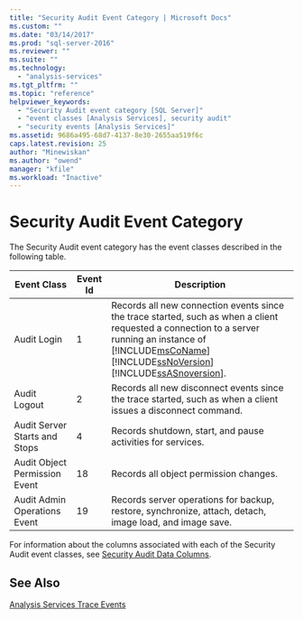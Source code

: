 ```yaml
---
title: "Security Audit Event Category | Microsoft Docs"
ms.custom: ""
ms.date: "03/14/2017"
ms.prod: "sql-server-2016"
ms.reviewer: ""
ms.suite: ""
ms.technology: 
  - "analysis-services"
ms.tgt_pltfrm: ""
ms.topic: "reference"
helpviewer_keywords: 
  - "Security Audit event category [SQL Server]"
  - "event classes [Analysis Services], security audit"
  - "security events [Analysis Services]"
ms.assetid: 9686a495-68d7-4137-8e30-2655aa519f6c
caps.latest.revision: 25
author: "Minewiskan"
ms.author: "owend"
manager: "kfile"
ms.workload: "Inactive"
---
```

# Security Audit Event Category
  The Security Audit event category has the event classes described in the following table.  
  
|Event Class|Event Id|Description|  
|-----------------|--------------|-----------------|  
|Audit Login|1|Records all new connection events since the trace started, such as when a client requested a connection to a server running an instance of [!INCLUDE[msCoName](../../includes/msconame-md.md)] [!INCLUDE[ssNoVersion](../../includes/ssnoversion-md.md)] [!INCLUDE[ssASnoversion](../../includes/ssasnoversion-md.md)].|  
|Audit Logout|2|Records all new disconnect events since the trace started, such as when a client issues a disconnect command.|  
|Audit Server Starts and Stops|4|Records shutdown, start, and pause activities for services.|  
|Audit Object Permission Event|18|Records all object permission changes.|  
|Audit Admin Operations Event|19|Records server operations for backup, restore, synchronize, attach, detach, image load, and image save.|  
  
 For information about the columns associated with each of the Security Audit event classes, see [Security Audit Data Columns](../../analysis-services/trace-events/security-audit-data-columns.md).  
  
## See Also  
 [Analysis Services Trace Events](../../analysis-services/trace-events/analysis-services-trace-events.md)  
  
  

